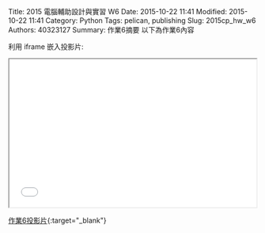 Title: 2015 電腦輔助設計與實習 W6
Date: 2015-10-22 11:41
Modified: 2015-10-22 11:41
Category: Python
Tags: pelican, publishing
Slug: 2015cp_hw_w6
Authors: 40323127
Summary: 作業6摘要
以下為作業6內容

利用 iframe 嵌入投影片:

<iframe src="simplest6.html" width="500" height="300"></iframe>

[作業6投影片](simplest6.html){:target="_blank"}


